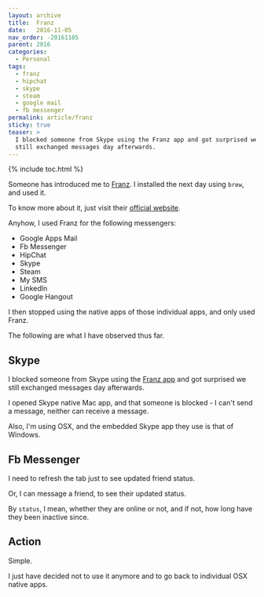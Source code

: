 ```yaml
---
layout: archive
title:  Franz
date:   2016-11-05
nav_order: -20161105
parent: 2016
categories:
  - Personal
tags:
  - franz
  - hipchat
  - skype
  - steam
  - google mail
  - fb messenger
permalink: article/franz
sticky: true
teaser: >
  I blocked someone from Skype using the Franz app and got surprised we
  still exchanged messages day afterwards.
---
```


{% include toc.html %}

Someone has introduced me to [Franz](http://meetfranz.com/). I installed the next
day using `brew`, and used it.

To know more about it, just visit their [official website](http://meetfranz.com/).

Anyhow, I used Franz for the following messengers:
- Google Apps Mail
- Fb Messenger
- HipChat
- Skype
- Steam
- My SMS
- LinkedIn
- Google Hangout

I then stopped using the native apps of those individual apps, and only used
Franz.

The following are what I have observed thus far.

## Skype

I blocked someone from Skype using the [Franz app](http://meetfranz.com/) and got
surprised we still exchanged messages day afterwards.

I opened Skype native Mac app, and that someone is blocked - I can't send a
message, neither can receive a message.

Also, I'm using OSX, and the embedded Skype app they use is that of Windows.

## Fb Messenger

I need to refresh the tab just to see updated friend status.

Or, I can message a friend, to see their updated status.

By `status`, I mean, whether they are online or not, and if not, how long have
they been inactive since.

## Action

Simple.

I just have decided not to use it anymore and to go back to individual OSX native
apps.
